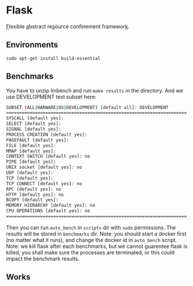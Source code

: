 # Flask
<u>F</u>lexible <u>a</u>bstract re<u>s</u>ource confinement framewor<u>k</u>.

## Environments
```
sudo apt-get install build-essential
```
<!-- **Note:** We neeed support of BCC v0.29.0, latest BCC may only be got by building from source, see [instructions](https://github.com/iovisor/bcc/blob/master/INSTALL.md#ubuntu---binary). -->

## Benchmarks
You have to unzip lmbench and run `make results` in the directory. And we use DEVELOPMENT test subset here:
```bash
SUBSET (ALL|HARWARE|OS|DEVELOPMENT) [default all]: DEVELOPMENT
=====================================================================
SYSCALL [default yes]:   
SELECT [default yes]: 
SIGNAL [default yes]: 
PROCESS CREATION [default yes]: 
PAGEFAULT [default yes]: 
FILE [default yes]: 
MMAP [default yes]: 
CONTEXT SWITCH [default yes]: no
PIPE [default yes]: 
UNIX socket [default yes]: no
UDP [default yes]: 
TCP [default yes]: 
TCP CONNECT [default yes]: no
RPC [default yes]: no
HTTP [default yes]: no
BCOPY [default yes]: 
MEMORY HIERARCHY [default yes]: no
CPU OPERATIONS [default yes]: no
=====================================================================
```

Then you can run `auto_bench` in `scripts` dir with `sudo` permissions. The results will be stored in `benchmarks` dir.
Note: you should start a docker first (no matter what it runs), and change the docker id in `auto_bench` script.
Note: we kill flask after each benchmarks, but we cannot guarentee flask is killed, you shall make sure the processes are terminated, or this could impact the benchmark results.

## Works
